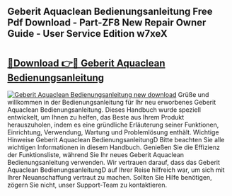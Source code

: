 ## Geberit Aquaclean Bedienungsanleitung Free Pdf Download - Part-ZF8 New Repair Owner Guide - User Service Edition w7xeX

# <h2><a href="http://df5vlgr.blite.top/?on=Geberit+Aquaclean+Bedienungsanleitung">🔗Download 👉🔴 Geberit Aquaclean Bedienungsanleitung</a></h2>

[![Geberit Aquaclean Bedienungsanleitung new download](https://i.imgur.com/lujVjoI.png)](http://df5vlgr.blite.top/?on=Geberit+Aquaclean+Bedienungsanleitung)
Grüße und willkommen in der Bedienungsanleitung für Ihr neu erworbenes Geberit Aquaclean Bedienungsanleitung. Dieses Handbuch wurde speziell entwickelt, um Ihnen zu helfen, das Beste aus Ihrem Produkt herauszuholen, indem es eine gründliche Erläuterung seiner Funktionen, Einrichtung, Verwendung, Wartung und Problemlösung enthält. Wichtige Hinweise Geberit Aquaclean BedienungsanleitungD Bitte beachten Sie alle wichtigen Informationen in diesem Handbuch. Genießen Sie die Effizienz der Funktionsliste, während Sie Ihr neues Geberit Aquaclean Bedienungsanleitung verwenden. Wir vertrauen darauf, dass das Geberit Aquaclean BedienungsanleitungD auf Ihrer Reise hilfreich war, um sich mit Ihrer Neuanschaffung vertraut zu machen. Sollten Sie Hilfe benötigen, zögern Sie nicht, unser Support-Team zu kontaktieren.

